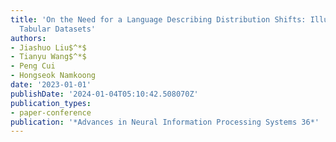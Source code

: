 ```yaml
---
title: 'On the Need for a Language Describing Distribution Shifts: Illustrations on
  Tabular Datasets'
authors:
- Jiashuo Liu$^*$
- Tianyu Wang$^*$
- Peng Cui
- Hongseok Namkoong
date: '2023-01-01'
publishDate: '2024-01-04T05:10:42.508070Z'
publication_types:
- paper-conference
publication: '*Advances in Neural Information Processing Systems 36*'
---
```

